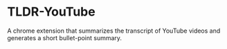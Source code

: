 # TLDR-YouTube
A chrome extension that summarizes the transcript of YouTube videos and generates a short bullet-point summary.
